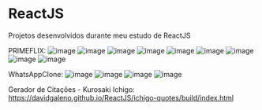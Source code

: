 # ReactJS
Projetos desenvolvidos durante meu estudo de ReactJS

PRIMEFLIX:
![image](https://user-images.githubusercontent.com/92187957/178191928-af5607bf-2c44-4e16-840c-f5cfae72e322.png)
![image](https://user-images.githubusercontent.com/92187957/178191973-d289f69d-24eb-4765-81b7-c4b8899d055c.png)
![image](https://user-images.githubusercontent.com/92187957/178192144-89d54b7c-d464-4b29-b2fc-ae5a1f5e588c.png)
![image](https://user-images.githubusercontent.com/92187957/178192176-4ac2cc0f-8d7d-4742-af2c-0548bbdad215.png)
![image](https://user-images.githubusercontent.com/92187957/178192350-c6eaece7-308f-429f-9485-5a44b7634fd7.png)
![image](https://user-images.githubusercontent.com/92187957/178192473-77f5bd92-2dcd-4e05-a1b6-19adb52c8938.png)
![image](https://user-images.githubusercontent.com/92187957/178192578-31296ea6-c734-4e7a-83e6-194267ca88cb.png)
![image](https://user-images.githubusercontent.com/92187957/178192610-a841ccc1-9931-48c6-b41f-f02bf00faa02.png)
![image](https://user-images.githubusercontent.com/92187957/178192199-0e0102cc-5482-43fd-8930-27b081a44dda.png)

WhatsAppClone:
![image](https://user-images.githubusercontent.com/92187957/180327483-62e7fdd1-ea76-4f02-b342-33e0716bfd5d.png)
![image](https://user-images.githubusercontent.com/92187957/180327515-ac313808-653e-47fe-8f9a-e78e8ffdf4dd.png)
![image](https://user-images.githubusercontent.com/92187957/180327618-d87d192b-2ae2-45d9-b530-340102ed890f.png)
![image](https://user-images.githubusercontent.com/92187957/180327677-674f2e29-190c-44db-9691-4ee6088b912b.png)

Gerador de Citações - Kurosaki Ichigo:
https://davidgaleno.github.io/ReactJS/ichigo-quotes/build/index.html
